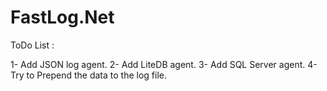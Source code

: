 # FastLog.Net
ToDo List : 

1- Add JSON log agent.
2- Add LiteDB agent.
3- Add SQL Server agent.
4- Try to Prepend the data to the log file.



